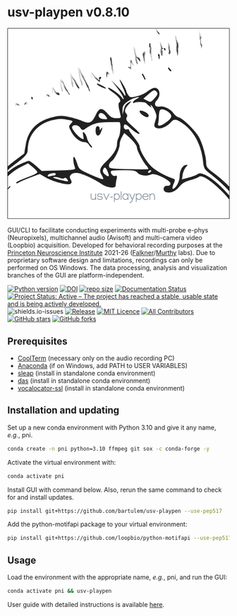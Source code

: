 # usv-playpen v0.8.10

![](https://raw.githubusercontent.com/bartulem/usv-playpen/refs/heads/main/src/img/usv_playpen_gui.png)

GUI/CLI to facilitate conducting experiments with multi-probe e-phys
(Neuropixels), multichannel audio (Avisoft) and multi-camera video (Loopbio)
acquisition. Developed for behavioral recording purposes at the
[Princeton Neuroscience Institute](https://pni.princeton.edu/) 2021-26
([Falkner](https://www.falknerlab.com/)/[Murthy](https://murthylab.princeton.edu/)
labs). Due to proprietary software design and limitations, recordings can only
be performed on OS Windows. The data processing, analysis and visualization
branches of the GUI are platform-independent.

[![Python version](https://img.shields.io/badge/Python-3.10-blue)](https://img.shields.io/badge/Python-3.10-blue)
[![DOI](https://zenodo.org/badge/566588932.svg)](https://zenodo.org/badge/latestdoi/566588932)
[![repo size](https://img.shields.io/github/repo-size/bartulem/usv-playpen)](https://github.com/bartulem/usv-playpen/)
[![Documentation Status](https://readthedocs.org/projects//usv-playpen/badge/?version=latest)](https://usv-playpen.readthedocs.io/en/latest/?badge=latest)
[![Project Status: Active – The project has reached a stable, usable state and is being actively developed.](https://www.repostatus.org/badges/latest/active.svg)](https://www.repostatus.org/#active)
![shields.io-issues](https://img.shields.io/github/issues/bartulem/usv-playpen)
[![Release](https://img.shields.io/github/v/release/bartulem/usv-playpen)](https://img.shields.io/github/v/release/bartulem/usv-playpen)
[![MIT Licence](https://img.shields.io/github/license/bartulem/usv-playpen)](https://github.com/bartulem/usv-playpen/blob/main/LICENSE)
[![All Contributors](https://img.shields.io/badge/all_contributors-1-orange.svg?style=flat-square)](https://img.shields.io/badge/all_contributors-1-orange.svg?style=flat-square)
[![GitHub stars](https://img.shields.io/github/stars/bartulem/usv-playpen?style=social)](https://github.com/bartulem/usv-playpen/)
[![GitHub forks](https://img.shields.io/github/forks/bartulem/usv-playpen?style=social)](https://github.com/bartulem/usv-playpen/)

## Prerequisites

- [CoolTerm](https://coolterm.en.lo4d.com/windows) (necessary only on the audio
  recording PC)
- [Anaconda](https://www.anaconda.com/download) (if on Windows, add PATH to USER
  VARIABLES)
- [sleap](https://sleap.ai/) (install in standalone conda environment)
- [das](https://janclemenslab.org/das/) (install in standalone conda
  environment)
- [vocalocator-ssl](https://github.com/Aramist/vocalocator-ssl) (install in
  standalone conda environment)

## Installation and updating

Set up a new conda environment with Python 3.10 and give it any name, _e.g._,
pni.

```bash
conda create -n pni python=3.10 ffmpeg git sox -c conda-forge -y
```

Activate the virtual environment with:

```bash
conda activate pni
```

Install GUI with command below. Also, rerun the same command to check for and
install updates.

```bash
pip install git+https://github.com/bartulem/usv-playpen --use-pep517
```

Add the python-motifapi package to your virtual environment:

```bash
pip install git+https://github.com/loopbio/python-motifapi --use-pep517
```

## Usage

Load the environment with the appropriate name, _e.g._, pni, and run the GUI:

```bash
conda activate pni && usv-playpen
```

User guide with detailed instructions is available
[here](https://usv-playpen.readthedocs.io/en/latest/).
